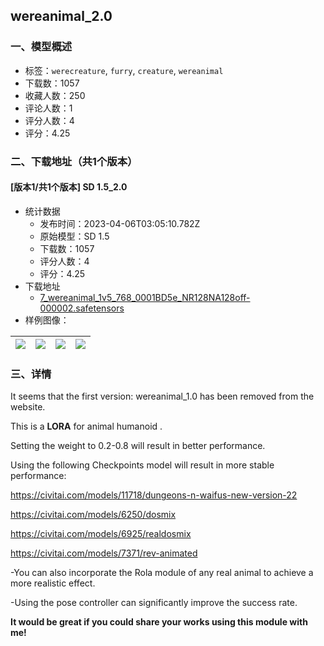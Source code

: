 ## wereanimal_2.0
### 一、模型概述

- 标签：`werecreature`, `furry`, `creature`, `wereanimal`
- 下载数：1057
- 收藏人数：250
- 评论人数：1
- 评分人数：4
- 评分：4.25

### 二、下载地址（共1个版本）

#### [版本1/共1个版本] SD 1.5_2.0

- 统计数据
  - 发布时间：2023-04-06T03:05:10.782Z
  - 原始模型：SD 1.5
  - 下载数：1057
  - 评分人数：4
  - 评分：4.25
- 下载地址
  - [7_wereanimal_1v5_768_0001BD5e_NR128NA128off-000002.safetensors](https://civitai.com/api/download/models/36869)
- 样例图像：

| <img src="https://image.civitai.com/xG1nkqKTMzGDvpLrqFT7WA/aa879e4a-7b9c-4c3b-330b-84ac05d08100/width=450/416293.jpeg" /> | <img src="https://image.civitai.com/xG1nkqKTMzGDvpLrqFT7WA/97eecc66-a16a-49ba-13fd-536023cc8900/width=450/416305.jpeg" /> | <img src="https://image.civitai.com/xG1nkqKTMzGDvpLrqFT7WA/62ba730c-936e-4123-21b7-53b236038a00/width=450/416307.jpeg" /> | <img src="https://image.civitai.com/xG1nkqKTMzGDvpLrqFT7WA/982425f5-8a5a-4cfb-71d6-c1cb3c8d1600/width=450/416299.jpeg" /> |
| ---- | ---- | ---- | ---- |


### 三、详情
<p>It seems that the first version: wereanimal_1.0 has been removed from the website.</p><p></p><p>This is a <strong>LORA</strong> for animal humanoid .</p><p></p><p>Setting the weight to 0.2-0.8 will result in better performance.</p><p>Using the following Checkpoints model will result in more stable performance:</p><p><a target="_blank" rel="ugc" href="https://civitai.com/models/11718/dungeons-n-waifus-new-version-22">https://civitai.com/models/11718/dungeons-n-waifus-new-version-22</a></p><p><a target="_blank" rel="ugc" href="https://civitai.com/models/6250/dosmix">https://civitai.com/models/6250/dosmix</a></p><p><a target="_blank" rel="ugc" href="https://civitai.com/models/6925/realdosmix">https://civitai.com/models/6925/realdosmix</a></p><p><a target="_blank" rel="ugc" href="https://civitai.com/models/7371/rev-animated">https://civitai.com/models/7371/rev-animated</a></p><p>-You can also incorporate the Rola module of any real animal to achieve a more realistic effect.</p><p>-Using the pose controller can significantly improve the success rate.</p><p></p><p><strong>It would be great if you could share your works using this module with me!</strong></p>